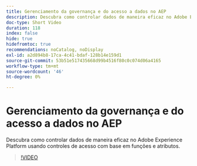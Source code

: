```yaml
---
title: Gerenciamento da governança e do acesso a dados no AEP
description: Descubra como controlar dados de maneira eficaz no Adobe Experience Platform usando controles de acesso com base em funções e atributos.
doc-type: Short Video
duration: 118
index: false
hide: true
hidefromtoc: true
recommendations: noCatalog, noDisplay
exl-id: a2d894b8-17ca-4c41-bdaf-128b14e159d1
source-git-commit: 53b51e517435668d99b4516f80c0c074d06a4165
workflow-type: tm+mt
source-wordcount: '46'
ht-degree: 0%

---
```


# Gerenciamento da governança e do acesso a dados no AEP

Descubra como controlar dados de maneira eficaz no Adobe Experience Platform usando controles de acesso com base em funções e atributos.

<!-- 62_S601_3442532_118_managing-data-governance-and-access-in-aep -->
>[!VIDEO](https://video.tv.adobe.com/v/3458316/?learn=on&enablevpops=true)
